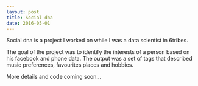 ```yaml
---
layout: post
title: Social dna
date: 2016-05-01
---
```

  
Social dna is a project I worked on while I was a data scientist in 6tribes.
  
The goal of the project was to identify the interests of a person based on his facebook and phone data. The output was a set of tags that described music preferences, favourites places and hobbies.
  
More details and code coming soon...
  
